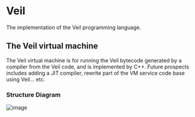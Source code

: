 # Veil
The implementation of the Veil programming language.

## The Veil virtual machine
The Veil virtual machine is for running the Veil bytecode generated by a compiler from the Veil code, and is implemented by C++.
Future prospects includes adding a JIT compiler, rewrite part of the VM service code base using Veil... etc.

### Structure Diagram
![image](https://user-images.githubusercontent.com/47113671/218408065-2863ccea-2631-4c87-9dec-9b085405009e.png)
